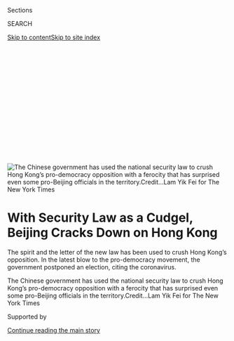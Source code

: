 <div id="app">

<div>

<div>

<div>

<div class="NYTAppHideMasthead css-ikk3s8 e1suatyy0">

<div class="section css-133zg39 e1suatyy2">

<div class="css-eph4ug er09x8g0">

<div class="css-6n7j50">

</div>

<span class="css-1dv1kvn">Sections</span>

<div class="css-10488qs">

<span class="css-1dv1kvn">SEARCH</span>

</div>

[Skip to content](#site-content)[Skip to site
index](#site-index)

</div>

<div class="css-10698na e1huz5gh0">

</div>

</div>

</div>

</div>

<div data-aria-hidden="false">

<div id="site-content" data-role="main">

<div>

<div class="css-1aor85t" style="opacity:0.000000001;z-index:-1;visibility:hidden">

<div class="css-1hqnpie">

<div class="css-epjblv">

<span class="css-17xtcya">[Asia
Pacific](/section/world/asia)</span><span class="css-x15j1o">|</span><span class="css-fwqvlz">With
Security Law as a Cudgel, Beijing Cracks Down on Hong
Kong</span>

</div>

<div class="css-k008qs">

<div class="css-1iwv8en">

<span class="css-18z7m18"></span>

<div>

</div>

</div>

<span class="css-1n6z4y">https://nyti.ms/3191FJn</span>

<div class="css-1705lsu">

<div class="css-4xjgmj">

<div class="css-4skfbu" data-role="toolbar" data-aria-label="Social Media Share buttons, Save button, and Comments Panel with current comment count" data-testid="share-tools">

  - 
  - 
  - 
  - 
    
    <div class="css-6n7j50">
    
    </div>

  - 
  - 

</div>

</div>

</div>

</div>

</div>

</div>

<div id="NYT_TOP_BANNER_REGION" class="css-11qgg8s">

</div>

<div id="fullBleedHeaderContent">

<div class="css-9fsmc8">

![<span class="css-16f3y1r e13ogyst0" data-aria-hidden="true">The
Chinese government has used the national security law to crush Hong
Kong’s pro-democracy opposition with a ferocity that has surprised
even some pro-Beijing officials in the
territory.</span><span class="css-cnj6d5 e1z0qqy90" itemprop="copyrightHolder"><span class="css-1ly73wi e1tej78p0">Credit...</span><span><span>Lam
Yik Fei for The New York
Times</span></span></span>](https://static01.graylady3jvrrxbe.onion/images/2020/07/31/world/31hk-crackdown-top/merlin_175152162_1fa5b592-489b-4b41-86b8-76274f3a02cf-articleLarge.jpg?quality=75&auto=webp&disable=upscale)

</div>

<div class="css-1aqq9tq">

<div class="css-1vkm6nb ehdk2mb0">

# With Security Law as a Cudgel, Beijing Cracks Down on Hong Kong

</div>

The spirit and the letter of the new law has been used to crush Hong
Kong’s opposition. In the latest blow to the pro-democracy movement, the
government postponed an election, citing the coronavirus.

</div>

<div class="css-nwzfg5 e1gnum310">

<span class="css-1f9pvn2 asia">The Chinese government has used the
national security law to crush Hong Kong’s pro-democracy opposition with
a ferocity that has surprised even some pro-Beijing officials in the
territory.</span><span class="css-cnj6d5 e1z0qqy90" itemprop="copyrightHolder"><span class="css-1ly73wi e1tej78p0">Credit...</span><span><span>Lam
Yik Fei for The New York Times</span></span></span>

</div>

<div id="sponsor-wrapper" class="css-1hyfx7x">

<div id="sponsor-slug" class="css-19vbshk">

Supported by

</div>

[Continue reading the main
story](#after-sponsor)

<div id="sponsor" class="ad sponsor-wrapper" style="text-align:center;height:100%;display:block">

</div>

<div id="after-sponsor">

</div>

</div>

<div class="css-1wx1auc e1gnum311">

<div class="css-18e8msd">

<div class="css-vp77d3 epjyd6m0">

<div class="css-1baulvz">

By [<span class="css-1baulvz" itemprop="name">Keith
Bradsher</span>](https://www.nytimes3xbfgragh.onion/by/keith-bradsher),
<span class="css-1baulvz" itemprop="name">Elaine Yu</span> and
[<span class="css-1baulvz last-byline" itemprop="name">Steven Lee
Myers</span>](https://www.nytimes3xbfgragh.onion/by/steven-lee-myers)

</div>

</div>

  - 
    
    <div class="css-ld3wwf e16638kd2">
    
    Published July 31, 2020Updated Aug. 1, 2020,
    <span class="css-epvm6">12:32 a.m.
    ET</span>
    
    </div>

  - 
    
    <div class="css-4xjgmj">
    
    <div class="css-pvvomx" data-role="toolbar" data-aria-label="Social Media Share buttons, Save button, and Comments Panel with current comment count" data-testid="share-tools">
    
      - 
      - 
      - 
      - 
        
        <div class="css-6n7j50">
        
        </div>
    
      - 
      - 
    
    </div>
    
    </div>

</div>

</div>

</div>

<div class="section meteredContent css-1r7ky0e" name="articleBody" itemprop="articleBody">

<div class="css-1fanzo5 StoryBodyCompanionColumn">

<div class="css-53u6y8">

BEIJING — For weeks, as Beijing quickly drafted and imposed a stringent
new national security law for Hong Kong, many in the territory feared
the rules would be used to intimidate the opposition, but hoped they
would not presage a broad crackdown.

Now those hopes have been dashed. [Brushing aside international
criticism and
sanctions](https://www.nytimes3xbfgragh.onion/2020/07/15/world/asia/china-trump-hong-kong.html),
the Chinese government has used the letter and spirit of the law to
crush Hong Kong’s pro-democracy opposition with surprising ferocity.

In the last week alone, the authorities have [ousted a tenured law
professor](https://www.nytimes3xbfgragh.onion/2020/07/28/world/asia/benny-tai-hong-kong-university.html)
at the University of Hong Kong who has been a key figure in the city’s
democracy movement, and arrested [four young
activists](https://www.nytimes3xbfgragh.onion/2020/07/29/world/asia/hong-kong-arrests-security-law.html)
on suspicion that they expressed support online for independence. They
have also barred a dozen candidates from running for the legislature,
using opposition to the security law as new ground for disqualification.

On Friday, the authorities [postponed for a
year](https://www.nytimes3xbfgragh.onion/2020/07/31/world/asia/hong-kong-election-delayed.html)
the election itself, which had been scheduled for Sept. 6. While they
cited the coronavirus pandemic as justification for the move, it
underscored Beijing’s fears that pro-democracy candidates could triumph.

</div>

</div>

<div class="css-1fanzo5 StoryBodyCompanionColumn">

<div class="css-53u6y8">

The breadth and severity of the actions reflect Beijing’s urgency to
smother opposition to its encroaching authority over the territory after
more than a year of political upheaval there.

“More will come,” said Victoria Tin-bor Hui, a political scientist from
Hong Kong at University of Notre Dame.

</div>

</div>

<div class="css-79elbk" data-testid="photoviewer-wrapper">

<div class="css-z3e15g" data-testid="photoviewer-wrapper-hidden">

</div>

<div class="css-1a48zt4 ehw59r15" data-testid="photoviewer-children">

![<span class="css-16f3y1r e13ogyst0" data-aria-hidden="true">Ventus
Lau, one of the candidates barred from running in the September
election, on
Thursday.</span><span class="css-cnj6d5 e1z0qqy90" itemprop="copyrightHolder"><span class="css-1ly73wi e1tej78p0">Credit...</span><span>Lam
Yik Fei for The New York
Times</span></span>](https://static01.graylady3jvrrxbe.onion/images/2020/07/31/world/00hk-crackdown-2/merlin_175140693_f4a51514-6c19-4bf0-9818-6e2f77b472ee-articleLarge.jpg?quality=75&auto=webp&disable=upscale)

</div>

</div>

<div class="css-1fanzo5 StoryBodyCompanionColumn">

<div class="css-53u6y8">

The aggressive consolidation of power mirrors China’s broader moves to
flex its political, economic and military might as the world is
distracted by the pandemic.

Western nations have pushed back aggressively against Beijing’s
measures, imposing sanctions and even suspending extradition agreements
with Hong Kong, but to no avail. In some ways, it appears to have
emboldened China, which blames the dissent in Hong Kong on foreign
interference.

</div>

</div>

<div class="css-1fanzo5 StoryBodyCompanionColumn">

<div class="css-53u6y8">

“The people of Hong Kong deserve to have their voice represented by the
elected officials that they choose in those elections,” Secretary of
State Mike Pompeo said in a radio interview on Thursday ahead of the
postponement of the election. “If they destroy that, if they take that
down, it will be another marker that will simply prove that the Chinese
Communist Party has now made Hong Kong just another communist-run city.”

Wang Wenbin, the chief spokesman of China’s Ministry of Foreign Affairs,
said that Beijing was allowing the Hong Kong authorities to decide the
timing of the election. But he also insisted that Beijing would not be
dissuaded by any foreign countries from doing what it deems necessary in
Hong Kong.

“China is not afraid of intimidation by any external forces — our
determination is unwavering and unshakable in safeguarding national
sovereignty, security, and development interests,” he
said.

</div>

</div>

<div class="css-79elbk" data-testid="photoviewer-wrapper">

<div class="css-z3e15g" data-testid="photoviewer-wrapper-hidden">

</div>

<div class="css-1a48zt4 ehw59r15" data-testid="photoviewer-children">

<div class="css-1xdhyk6 erfvjey0">

<span class="css-1ly73wi e1tej78p0">Image</span>

<div class="css-zjzyr8">

<div data-testid="lazyimage-container" style="height:257.77777777777777px">

</div>

</div>

</div>

<span class="css-16f3y1r e13ogyst0" data-aria-hidden="true">Police
officers clashing with protesters at a Hong Kong shopping mall on July
1.</span><span class="css-cnj6d5 e1z0qqy90" itemprop="copyrightHolder"><span class="css-1ly73wi e1tej78p0">Credit...</span><span>Lam
Yik Fei for The New York Times</span></span>

</div>

</div>

<div class="css-1fanzo5 StoryBodyCompanionColumn">

<div class="css-53u6y8">

On the mainland, China thoroughly stifles political dissent. For the
authorities there, Hong Kong — with its nominal political autonomy and
robust democracy movement — has been a major irritant, especially after
huge protests openly and at times violently challenged Beijing’s control
and even sovereignty over the city last year.

With its crackdown, Beijing is following the authoritarian playbook of
countries like Russia, holding elections but managing them so that they
cease to reflect genuine voter will. Russia’s leader, Vladimir V. Putin,
recently
[orchestrated](https://www.nytimes3xbfgragh.onion/2020/07/01/world/europe/putin-referendum-vote-russia.html)
a constitutional referendum to perpetuate his rule — and then followed
it up with a series of arrests, hoping to smother discontent before it
could gain momentum.

“They are running short of confidence to face the people, to face the
people’s choice, to face the people’s demands,” said Alvin Yeung, a
sitting pro-democracy lawmaker from the moderate Civic Party who was
disqualified from running on Thursday. “It’s fear.”

</div>

</div>

<div class="css-1fanzo5 StoryBodyCompanionColumn">

<div class="css-53u6y8">

Years in the making, the national security law created a climate of fear
and uncertainty in only a matter of hours after it was imposed.

The day the law took effect, the police detained 10 protesters for
national security violations, including a young man on a motorcycle with
a Hong Kong liberation flag who collided with police officers. Tong
Ying-kit, who was hospitalized after the collision, was later the first
charged under the new law. He remains in
custody.

</div>

</div>

<div class="css-79elbk" data-testid="photoviewer-wrapper">

<div class="css-z3e15g" data-testid="photoviewer-wrapper-hidden">

</div>

<div class="css-1a48zt4 ehw59r15" data-testid="photoviewer-children">

<div class="css-1xdhyk6 erfvjey0">

<span class="css-1ly73wi e1tej78p0">Image</span>

<div class="css-zjzyr8">

<div data-testid="lazyimage-container" style="height:257.77777777777777px">

</div>

</div>

</div>

<span class="css-16f3y1r e13ogyst0" data-aria-hidden="true">The newly
created agency to enforce the law, the Office for Safeguarding National
Security, began working out of the Metropark Hotel in Causeway
Bay.</span><span class="css-cnj6d5 e1z0qqy90" itemprop="copyrightHolder"><span class="css-1ly73wi e1tej78p0">Credit...</span><span>Lam
Yik Fei for The New York Times</span></span>

</div>

</div>

<div class="css-1fanzo5 StoryBodyCompanionColumn">

<div class="css-53u6y8">

The newly created agency to enforce the law, the Office for Safeguarding
National Security, soon took up residence in the Metropark Hotel in
Causeway Bay (a 4.5 rating on Tripadvisor.com) and surrounded it with
barricades in a physical manifestation of Beijing’s growing
authoritarian footprint on the city.

The agency is headed by Zheng Yanxiong, a senior Communist Party
official dispatched from Guangdong, the neighboring province on the
mainland. He is best known for his [hostility to a short-lived democracy
experiment](https://www.nytimes3xbfgragh.onion/2011/12/31/world/asia/chinese-official-wang-yang-tests-new-political-approach.html)
in a Guangdong village, Wukan, nearly a decade ago.

On July 10, the Hong Kong police
[raided](https://www.nytimes3xbfgragh.onion/2020/07/10/world/asia/hong-kong-police-raid-pollster.html)
an independent polling institute whose computers were being used by
democracy supporters for an unofficial primary to decide which
candidates would run for the legislature. Five days later, the police
arrested five activists, including a vice chairman of the territory’s
Democratic Party, in connection with protests and violent clashes at
Hong Kong Polytechnic University last November.

The four young activists arrested on Wednesday were all former members
of Studentlocalism, a pro-independence group led by secondary school
students that ended its operations just before the security law took
effect. In the past, the group had typically distributed leaflets
supporting independence outside schools.

</div>

</div>

<div class="css-1fanzo5 StoryBodyCompanionColumn">

<div class="css-53u6y8">

Regina Ip, a cabinet member and the leader of a small pro-Beijing
political party in the legislature, welcomed the arrest on Wednesday of
the four activists, who ranged in age from 16 to 21. She said that their
postings showed continued support for Hong Kong independence after the
law went into effect, although the police have not elaborated on what
the four specifically said.

Their arrest shows that the authorities are “acting in accordance with
the law,” she
said.

</div>

</div>

<div class="css-79elbk" data-testid="photoviewer-wrapper">

<div class="css-z3e15g" data-testid="photoviewer-wrapper-hidden">

</div>

<div class="css-1a48zt4 ehw59r15" data-testid="photoviewer-children">

<div class="css-1xdhyk6 erfvjey0">

<span class="css-1ly73wi e1tej78p0">Image</span>

<div class="css-zjzyr8">

<div data-testid="lazyimage-container" style="height:257.77777777777777px">

</div>

</div>

</div>

<span class="css-16f3y1r e13ogyst0" data-aria-hidden="true">Protesters
in Hong Kong held blank pages on July 3 to avoid running afoul of the
new security
law.</span><span class="css-cnj6d5 e1z0qqy90" itemprop="copyrightHolder"><span class="css-1ly73wi e1tej78p0">Credit...</span><span>Lam
Yik Fei for The New York Times</span></span>

</div>

</div>

<div class="css-1fanzo5 StoryBodyCompanionColumn">

<div class="css-53u6y8">

On Friday evening, Chinese state television reported that the Hong Kong
police had issued warrants for the arrests of six democracy advocates
who are now overseas. They are wanted on charges of promoting secession
and colluding with foreign forces, according to the report — crimes that
are punishable with life imprisonment under the security law. The police
declined to comment.

One of the six, Samuel Chu, [said on
Twitter](https://twitter.com/samuelmchu/status/1289256588868370432) that
he had been an American citizen for 25 years.

Also on Friday, Hong Kong’s secretary for justice said that David Leung,
the city’s British-trained director of prosecutions, had submitted his
resignation. Pro-Beijing politicians and the police had accused Mr.
Leung of being too cautious about bringing charges against protesters,
though he had prosecuted some high-profile activists. Mr. Leung did not
issue a statement.

The spirit of the security law has been used to justify the dismissal of
the professor at the University of Hong Kong, Benny Tai. After the
rollout of the rules, Mr. Tai, who was convicted of public nuisance for
his role in protests in 2014, helped organize the recent primary vote
for the pro-democracy camp.

Beijing’s Liaison Office in Hong Kong supported his removal, describing
it in a statement as “a just act of punishing evil and promoting good
and conforming to the people’s will.” The security law was also invoked
this week for the disqualifications of candidates for the legislature.

The legislature cannot have seats “for these unscrupulous individuals
who are plotting to destroy” Hong Kong, the liaison office said. The
Hong Kong government said that candidates who objected “in principle” to
Beijing’s enactment of the law were violating the oath to uphold Hong
Kong’s constitution.

</div>

</div>

<div class="css-1fanzo5 StoryBodyCompanionColumn">

<div class="css-53u6y8">

The government also said it was unconstitutional to vow **** to block
its legislative proposals in order to pressure the administration. Some
opposition lawmakers had floated the idea of voting down the
government’s budget. Under Hong Kong’s mini-constitution, known as the
Basic Law, that could force the resignation of the chief executive,
Carrie Lam, and new
elections.

</div>

</div>

<div class="css-79elbk" data-testid="photoviewer-wrapper">

<div class="css-z3e15g" data-testid="photoviewer-wrapper-hidden">

</div>

<div class="css-1a48zt4 ehw59r15" data-testid="photoviewer-children">

<div class="css-1xdhyk6 erfvjey0">

<span class="css-1ly73wi e1tej78p0">Image</span>

<div class="css-zjzyr8">

<div data-testid="lazyimage-container" style="height:257.77777777777777px">

</div>

</div>

</div>

<span class="css-16f3y1r e13ogyst0" data-aria-hidden="true">Hong Kong’s
chief executive, Carrie Lam, during a news conference on
Friday.</span><span class="css-cnj6d5 e1z0qqy90" itemprop="copyrightHolder"><span class="css-1ly73wi e1tej78p0">Credit...</span><span>Lam
Yik Fei for The New York Times</span></span>

</div>

</div>

<div class="css-1fanzo5 StoryBodyCompanionColumn">

<div class="css-53u6y8">

The yearlong delay in the election now gives the authorities time to
disqualify more pro-democracy candidates from running and quash any
remaining momentum of the anti-government movement.

While the protests have largely quieted down since the law was imposed,
the opposition had been looking toward the election as a way to revive
their cause. The pro-democracy camp had been hoping for big gains in the
voting, following their [landslide victory last fall in district
elections](https://www.nytimes3xbfgragh.onion/2019/11/25/world/asia/hong-kong-election-protests.html).
With many of their most prominent leaders now banned from running, their
chances seem less certain.

Mr. Yeung, the lawmaker, said the government had failed to show that the
election could not go ahead during the pandemic. He cited safety
measures adopted by South Korea and Singapore during recent elections.

“How on earth can they convince the rest of the world, including Hong
Kong people and the international community, that they have no other
ulterior motives other than public health concerns?” he said.

Ms. Hui, from Notre Dame, compared Beijing’s strategy to Sun Tzu’s “The
Art of War.” Beijing, she said, has exploited advantages to defeat its
perceived enemies, not just with the security law in Hong Kong, but also
in the South China Sea, on China’s border with India and in other
contested areas.

</div>

</div>

<div class="css-1fanzo5 StoryBodyCompanionColumn">

<div class="css-53u6y8">

“The harshness of the law cannot be measured by the number of arrests,”
she said, “but by the deterrent effects on silencing anyone who dares to
dissent.”

</div>

</div>

<div class="css-79elbk" data-testid="photoviewer-wrapper">

<div class="css-z3e15g" data-testid="photoviewer-wrapper-hidden">

</div>

<div class="css-1a48zt4 ehw59r15" data-testid="photoviewer-children">

<div class="css-1xdhyk6 erfvjey0">

<span class="css-1ly73wi e1tej78p0">Image</span>

<div class="css-zjzyr8">

<div data-testid="lazyimage-container" style="height:257.77777777777777px">

</div>

</div>

</div>

<span class="css-16f3y1r e13ogyst0" data-aria-hidden="true">The
government painted over protest messages at a “Lennon Wall” in the Sai
Wan Ho neighborhood in Hong Kong earlier this
month.</span><span class="css-cnj6d5 e1z0qqy90" itemprop="copyrightHolder"><span class="css-1ly73wi e1tej78p0">Credit...</span><span>Lam
Yik Fei for The New York Times</span></span>

</div>

</div>

<div class="css-1fanzo5 StoryBodyCompanionColumn">

<div class="css-53u6y8">

Keith Bradsher reported from Beijing, Elaine Yu reported from Hong Kong
and Steven Lee Myers reported from Seoul.

</div>

</div>

<div>

</div>

</div>

<div>

</div>

<div>

</div>

<div>

</div>

<div>

<div id="bottom-wrapper" class="css-1ede5it">

<div id="bottom-slug" class="css-l9onyx">

Advertisement

</div>

[Continue reading the main
story](#after-bottom)

<div id="bottom" class="ad bottom-wrapper" style="text-align:center;height:100%;display:block;min-height:90px">

</div>

<div id="after-bottom">

</div>

</div>

</div>

</div>

</div>

## Site Index

<div>

</div>

## Site Information Navigation

  - [© <span>2020</span> <span>The New York Times
    Company</span>](https://help.nytimes3xbfgragh.onion/hc/en-us/articles/115014792127-Copyright-notice)

<!-- end list -->

  - [NYTCo](https://www.nytco.com/)
  - [Contact
    Us](https://help.nytimes3xbfgragh.onion/hc/en-us/articles/115015385887-Contact-Us)
  - [Work with us](https://www.nytco.com/careers/)
  - [Advertise](https://nytmediakit.com/)
  - [T Brand Studio](http://www.tbrandstudio.com/)
  - [Your Ad
    Choices](https://www.nytimes3xbfgragh.onion/privacy/cookie-policy#how-do-i-manage-trackers)
  - [Privacy](https://www.nytimes3xbfgragh.onion/privacy)
  - [Terms of
    Service](https://help.nytimes3xbfgragh.onion/hc/en-us/articles/115014893428-Terms-of-service)
  - [Terms of
    Sale](https://help.nytimes3xbfgragh.onion/hc/en-us/articles/115014893968-Terms-of-sale)
  - [Site
    Map](https://spiderbites.nytimes3xbfgragh.onion)
  - [Help](https://help.nytimes3xbfgragh.onion/hc/en-us)
  - [Subscriptions](https://www.nytimes3xbfgragh.onion/subscription?campaignId=37WXW)

</div>

</div>

</div>

</div>
